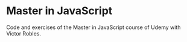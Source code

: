 # Master in JavaScript
Code and exercises of the Master in JavaScript course of Udemy with Victor Robles.
